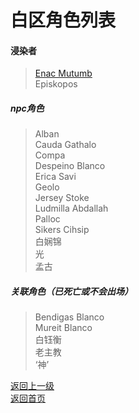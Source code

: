 # 白区角色列表 
#### 浸染者 
> [Enac Mutumb](https://drrlw.github.io/Character/White/%E7%99%BD%E5%8C%BA_%E8%A7%92%E8%89%B2_EnacMutumb)  
> Episkopos  
  
##### npc角色
> Alban  
> Cauda Gathalo  
> Compa  
> Despeino Blanco  
> Erica Savi  
> Geolo  
> Jersey Stoke  
> Ludmilla Abdallah  
> Palloc  
> Sikers Cihsip  
> 白娴锦  
> 光  
> 孟古  
 
 
 
##### 关联角色（已死亡或不会出场）
> Bendigas Blanco  
> Mureit Blanco  
> 白钰衡  
> 老主教  
> ‘神’  
 
[返回上一级](https://drrlw.github.io/%E8%A7%92%E8%89%B2)  
[返回首页](https://drrlw.github.io/index)
 



